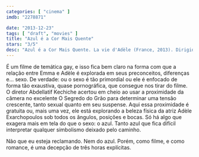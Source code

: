 ```yaml
---
categories: [ "cinema" ]
imdb: "2278871"

date: "2013-12-23"
tags: [ "draft", "movies" ]
title: "Azul é a Cor Mais Quente"
stars: "3/5"
desc: "Azul é a Cor Mais Quente. La vie d'Adèle (France, 2013). Dirigido por Abdellatif Kechiche. Escrito por Abdellatif Kechiche, Ghalia Lacroix, Julie Maroh. Com Léa Seydoux, Adèle Exarchopoulos, Salim Kechiouche, Aurélien Recoing, Catherine Salée, Benjamin Siksou, Mona Walravens, Alma Jodorowsky, Jérémie Laheurte."
---
```

É um filme de temática gay, e isso fica bem claro na forma com que a relação entre Emma e Adèle é explorada em seus preconceitos, diferenças e... sexo. De verdade: ou o sexo é tão primordial ou ele é enfocado de forma tão exaustiva, quase pornográfica, que consegue nos tirar do filme. O diretor Abdellatif Kechiche acertou em cheio ao usar a proximidade da câmera no excelente O Segredo do Grão para determinar uma tensão crescente, tanto sexual quanto em seu suspense. Aqui essa proximidade é gratuita ou, mais uma vez, ele está explorando a beleza física da atriz Adèle Exarchopoulos sob todos os ângulos, posições e bocas. Só há algo que exagera mais em tela do que o sexo: o azul. Tanto azul que fica difícil interpretar qualquer simbolismo deixado pelo caminho.

Não que eu esteja reclamando. Nem do azul. Porém, como filme, e como romance, é uma decepção de três horas explícitas.
